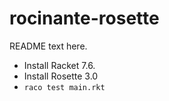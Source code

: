 rocinante-rosette
=================
README text here.

- Install Racket 7.6.
- Install Rosette 3.0
- `raco test main.rkt`
